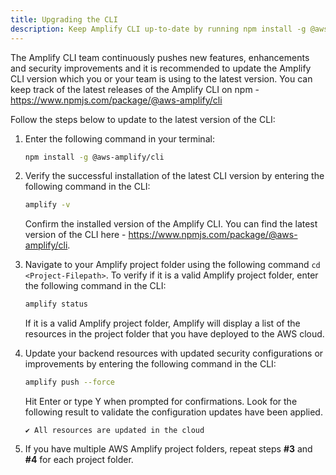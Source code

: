 ```yaml
---
title: Upgrading the CLI
description: Keep Amplify CLI up-to-date by running npm install -g @aws-amplify/cli
---  
```


The Amplify CLI team continuously pushes new features, enhancements and security improvements and it is recommended to update the Amplify CLI version which you or your team is using to the latest version. You can keep track of the latest releases of the Amplify CLI on npm - <https://www.npmjs.com/package/@aws-amplify/cli>

Follow the steps below to update to the latest version of the CLI:

1. Enter the following command in your terminal:

    ```bash
    npm install -g @aws-amplify/cli
    ```

2. Verify the successful installation of the latest CLI version by entering the following command in the CLI:

    ```bash
    amplify -v
    ```

    Confirm the installed version of the Amplify CLI. You can find the latest version of the CLI here - <https://www.npmjs.com/package/@aws-amplify/cli>.

3. Navigate to your Amplify project folder using the following command `cd <Project-Filepath>`. To verify if it is a valid Amplify project folder, enter the following command in the CLI:

    ```bash
    amplify status
    ```

    If it is a valid Amplify project folder, Amplify will display a list of the resources in the project folder that you have deployed to the AWS cloud.
4. Update your backend resources with updated security configurations or improvements by entering the following command in the CLI:

    ```bash
    amplify push --force
    ```

    Hit Enter or type Y when prompted for confirmations. Look for the following result to validate the configuration updates have been applied.

    ```console
    ✔ All resources are updated in the cloud 
    ```

5. If you have multiple AWS Amplify project folders, repeat steps **#3** and **#4** for each project folder.
